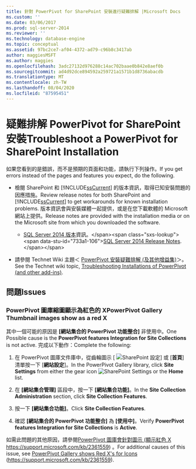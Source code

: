 ```yaml
---
title: 針對 PowerPivot for SharePoint 安裝進行疑難排解 |Microsoft Docs
ms.custom: ''
ms.date: 03/06/2017
ms.prod: sql-server-2014
ms.reviewer: ''
ms.technology: database-engine
ms.topic: conceptual
ms.assetid: 97bc2ce7-af04-4372-ad79-c96b8c3417ab
author: maggiesMSFT
ms.author: maggies
ms.openlocfilehash: 3adc27132d976288c14ac702baae0b842e8aef0b
ms.sourcegitcommit: ad4d92dce894592a259721a1571b1d8736abacdb
ms.translationtype: MT
ms.contentlocale: zh-TW
ms.lasthandoff: 08/04/2020
ms.locfileid: "87595451"
---
```

# <a name="troubleshoot-a-powerpivot-for-sharepoint-installation"></a><span data-ttu-id="733a1-102">疑難排解 PowerPivot for SharePoint 安裝</span><span class="sxs-lookup"><span data-stu-id="733a1-102">Troubleshoot a PowerPivot for SharePoint Installation</span></span>
  <span data-ttu-id="733a1-103">如果您看到的是錯誤，而不是預期的頁面和功能，請執行下列操作。</span><span class="sxs-lookup"><span data-stu-id="733a1-103">If you get errors instead of the pages and features you expect, do the following.</span></span>  
  
-   <span data-ttu-id="733a1-104">檢閱 SharePoint 和 [!INCLUDE[ssCurrent](../../includes/sscurrent-md.md)] 的版本資訊，取得已知安裝問題的因應措施。</span><span class="sxs-lookup"><span data-stu-id="733a1-104">Review release notes for both SharePoint and [!INCLUDE[ssCurrent](../../includes/sscurrent-md.md)] to get workarounds for known installation problems.</span></span> <span data-ttu-id="733a1-105">版本資訊會與安裝媒體一起提供，或是在您下載軟體的 Microsoft 網站上提供。</span><span class="sxs-lookup"><span data-stu-id="733a1-105">Release notes are provided with the installation media or on the Microsoft site from which you downloaded the software.</span></span>  
  
    -   <span data-ttu-id="733a1-106">[SQL Server 2014 版本](https://technet.microsoft.com/library/dn169381\(v=sql.15\).aspx)資訊。</span><span class="sxs-lookup"><span data-stu-id="733a1-106">[SQL Server 2014 Release Notes](https://technet.microsoft.com/library/dn169381\(v=sql.15\).aspx).</span></span>  
  
-   <span data-ttu-id="733a1-107">請參閱 Technet Wiki 主題＜ [PowerPivot 安裝疑難排解 (及其他增益集)](https://social.technet.microsoft.com/wiki/contents/articles/13737.troubleshooting-installations-of-powerpivot-and-other-add-ins.aspx)＞。</span><span class="sxs-lookup"><span data-stu-id="733a1-107">See the Technet wiki topic, [Troubleshooting Installations of PowerPivot (and other add-ins)](https://social.technet.microsoft.com/wiki/contents/articles/13737.troubleshooting-installations-of-powerpivot-and-other-add-ins.aspx).</span></span>  
  
## <a name="issues"></a><span data-ttu-id="733a1-108">問題</span><span class="sxs-lookup"><span data-stu-id="733a1-108">Issues</span></span>  
  
### <a name="powerpivot-gallery-thumbnail-images-show-as-a-red-x"></a><span data-ttu-id="733a1-109">PowerPivot 圖庫縮圖顯示為紅色的 X</span><span class="sxs-lookup"><span data-stu-id="733a1-109">PowerPivot Gallery Thumbnail images show as a red X</span></span>  
 <span data-ttu-id="733a1-110">其中一個可能的原因是 **[網站集合的 PowerPivot 功能整合]** 非使用中。</span><span class="sxs-lookup"><span data-stu-id="733a1-110">One Possible cause is the **PowerPivot features Integration for Site Collections** is not active.</span></span> <span data-ttu-id="733a1-111">完成以下動作：</span><span class="sxs-lookup"><span data-stu-id="733a1-111">Complete the following:</span></span>  
  
1.  <span data-ttu-id="733a1-112">在 PowerPivot 圖庫文件庫中，從齒輪圖示 [ ![SharePoint 設定](https://docs.microsoft.com/analysis-services/analysis-services/media/as-sharepoint2013-settings-gear.gif "SharePoint 設定")] 或 [**首頁**] 清單按一下 [**網站設定**]。</span><span class="sxs-lookup"><span data-stu-id="733a1-112">In the PowerPivot Gallery library, click **Site Settings** from either the gear icon ![SharePoint Settings](https://docs.microsoft.com/analysis-services/analysis-services/media/as-sharepoint2013-settings-gear.gif "SharePoint Settings") or the **Home** list.</span></span>  
  
2.  <span data-ttu-id="733a1-113">在 **[網站集合管理]** 區段中，按一下 **[網站集合功能]**。</span><span class="sxs-lookup"><span data-stu-id="733a1-113">In the **Site Collection Administration** section, click **Site Collection Features**.</span></span>  
  
3.  <span data-ttu-id="733a1-114">按一下 **[網站集合功能]**。</span><span class="sxs-lookup"><span data-stu-id="733a1-114">Click **Site Collection Features**.</span></span>  
  
4.  <span data-ttu-id="733a1-115">確認 **[網站集合的 PowerPivot 功能整合]** 為 **[使用中]**。</span><span class="sxs-lookup"><span data-stu-id="733a1-115">Verify **PowerPivot features Integration for Site Collections** is **Active**.</span></span>  
  
 <span data-ttu-id="733a1-116">如需此問題的其他原因，請參閱[PowerPivot 圖庫會針對圖示 (顯示紅色 X](https://support.microsoft.com/kb/2361559) https://support.microsoft.com/kb/2361559) 。</span><span class="sxs-lookup"><span data-stu-id="733a1-116">For additional causes of this issue, see [PowerPivot Gallery shows Red X's for Icons](https://support.microsoft.com/kb/2361559) (https://support.microsoft.com/kb/2361559).</span></span>  
  
  

